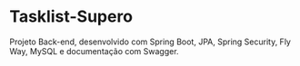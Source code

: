 # Tasklist-Supero

Projeto Back-end, desenvolvido com Spring Boot, JPA, Spring Security, Fly Way, MySQL e documentação com Swagger.